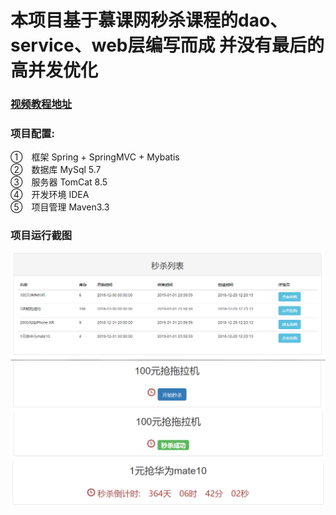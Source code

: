 
# 本项目基于慕课网秒杀课程的dao、service、web层编写而成    并没有最后的高并发优化
### [视频教程地址](https://www.imooc.com/learn/587)
### 项目配置:
①　框架 Spring + SpringMVC + Mybatis<br>
②　数据库 MySql 5.7<br>
③　服务器 TomCat 8.5<br>
④　开发环境 IDEA<br>
⑤　项目管理 Maven3.3<br>
### 项目运行截图
![](https://github.com/1046633575/SSM_seckill/blob/master/image/1.png)<br>
![](https://github.com/1046633575/SSM_seckill/blob/master/image/2.png)<br>
![](https://github.com/1046633575/SSM_seckill/blob/master/image/3.png)<br>
![](https://github.com/1046633575/SSM_seckill/blob/master/image/4.png)<br>


